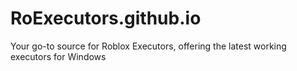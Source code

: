 # RoExecutors.github.io
Your go-to source for Roblox Executors, offering the latest working executors for Windows
